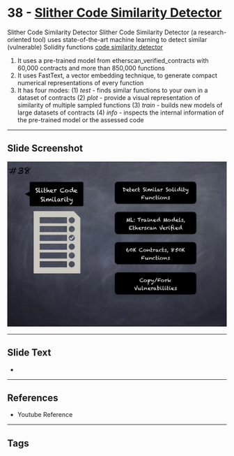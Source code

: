 
# 38 - [Slither Code Similarity Detector](./Slither%20Code%20Similarity%20Detector.md)

Slither Code Similarity Detector Slither Code Similarity Detector (a research-oriented tool) uses state-of-the-art machine learning to detect similar (vulnerable) Solidity functions [code similarity detector](https://blog.trailofbits.com/2020/10/23/efficient-audits-with-machine-learning-and-slither-simil/)


1.  It uses a pre-trained model from etherscan_verified_contracts with 60,000 contracts and more than 850,000 functions
2.  It uses FastText, a vector embedding technique, to generate compact numerical representations of every function
3.  It has four modes: (1) _test_ - finds similar functions to your own in a dataset of contracts (2) _plot_ - provide a visual representation of similarity of multiple sampled functions (3) _train_ - builds new models of large datasets of contracts (4) _info_ - inspects the internal information of the pre-trained model or the assessed code


___
## Slide Screenshot
![038.png](../../images/6.Audit%20Techniques%20and%20Tools%20101/038.png)
___
## Slide Text
- 
___
## References
- Youtube Reference
___
## Tags
